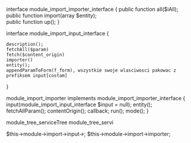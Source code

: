 

interface module_import_importer_interface
{
    public function all($iAll);
    public function import(array $entity);        
    public function up();
}

interface module_import_input_interface
{

    description();
    fetchAll($param)
    fetch($content_origin)
    importer()
    entity();
    appendParamToForm(f_form), wszystkie swoje wlasciwosci pakowac z prefiksem input[costam]
    
}

module_import_importer implements module_import_importer_interface
{
    input(module_import_input_interface $input = null);
    entity();
    fetchAllParam();
    contentOrigin();
    callback;
    run();
    mode();
}

module_tree_serviceTree
module_tree_servi


$this->module->import->input->;
$this->module->import->importer;